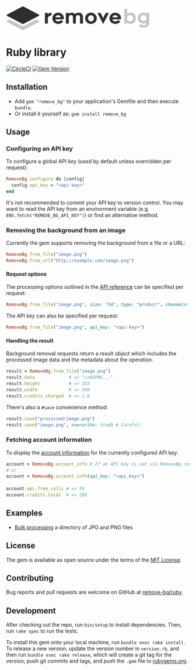 [![RemoveBG](resources/logo_black.png)](https://www.remove.bg/)

# Ruby library

[![CircleCI](https://circleci.com/gh/remove-bg/ruby/tree/master.svg?style=shield)](https://circleci.com/gh/remove-bg/ruby/tree/master) [![Gem Version](https://badge.fury.io/rb/remove_bg.svg)](https://rubygems.org/gems/remove_bg)

## Installation

- Add `gem "remove_bg"` to your application's Gemfile and then execute `bundle`.
- Or install it yourself as: `gem install remove_bg`

## Usage

### Configuring an API key

To configure a global API key (used by default unless overridden per request):

```ruby
RemoveBg.configure do |config|
  config.api_key = "<api-key>"
end
```

It's not recommended to commit your API key to version control. You may want to
read the API key from an environment variable (e.g.
`ENV.fetch("REMOVE_BG_API_KEY")`) or find an alternative method.

### Removing the background from an image

Currently the gem supports removing the background from a file or a URL:

```ruby
RemoveBg.from_file("image.png")
RemoveBg.from_url("http://example.com/image.png")
```

#### Request options

The processing options outlined in the [API reference](https://www.remove.bg/api)
can be specified per request:

```ruby
RemoveBg.from_file("image.png", size: "hd", type: "product", channels: "rgba")
```

The API key can also be specified per request:

```ruby
RemoveBg.from_file("image.png", api_key: "<api-key>")
```

#### Handling the result

Background removal requests return a result object which includes the processed
image data and the metadata about the operation.

```ruby
result = RemoveBg.from_file("image.png")
result.data             # => "\x89PNG..."
result.height           # => 333
result.width            # => 500
result.credits_charged  # => 1.0
```

There's also a `#save` convenience method:

```ruby
result.save("processed/image.png")
result.save("image.png", overwrite: true) # Careful!
```

### Fetching account information

To display the [account information][account-info] for the currently configured
API key:

[account-info]: https://www.remove.bg/api#operations-tag-Fetch_account_info

```ruby
account = RemoveBg.account_info # If an API key is set via RemoveBg.configuration
# or
account = RemoveBg.account_info(api_key: "<api_key>")

account.api.free_calls # => 50
account.credits.total  # => 200
```

## Examples

- [Bulk processing][bulk-processing] a directory of JPG and PNG files

[bulk-processing]: https://github.com/remove-bg/ruby/blob/master/examples/bulk_process.rb

## License

The gem is available as open source under the terms of the [MIT License](https://opensource.org/licenses/MIT).

## Contributing

Bug reports and pull requests are welcome on GitHub at [remove-bg/ruby](https://github.com/remove-bg/ruby).

## Development

After checking out the repo, run `bin/setup` to install dependencies. Then, run
`rake spec` to run the tests.

To install this gem onto your local machine, run `bundle exec rake install`. To
release a new version, update the version number in `version.rb`, and then run
`bundle exec rake release`, which will create a git tag for the version, push
git commits and tags, and push the `.gem` file to
[rubygems.org](https://rubygems.org).
